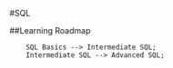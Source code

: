 #SQL

##Learning Roadmap


```
    SQL Basics --> Intermediate SQL;
    Intermediate SQL --> Advanced SQL;
```

